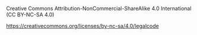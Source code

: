 Creative Commons Attribution-NonCommercial-ShareAlike 4.0 International (CC BY-NC-SA 4.0)

https://creativecommons.org/licenses/by-nc-sa/4.0/legalcode